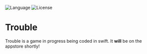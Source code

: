 ![Language](https://img.shields.io/badge/language-Swift%203-orange.svg)
![License](https://img.shields.io/crates/l/rustc-serialize.svg)
# Trouble

Trouble is a game in progress being coded in swift. It **will** be on the appstore shortly!
